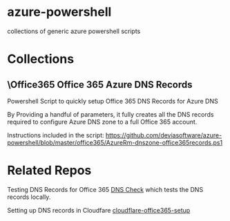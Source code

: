 # azure-powershell
collections of generic azure powershell scripts

# Collections
## \Office365 Office 365 Azure DNS Records
Powershell Script to quickly setup Office 365 DNS Records for Azure DNS 

By Providing a handful of parameters, it fully creates all the DNS records required to configure Azure DNS zone to a full Office 365 account.

Instructions included in the script: https://github.com/deviasoftware/azure-powershell/blob/master/office365/AzureRm-dnszone-office365records.ps1


# Related Repos
Testing DNS Records for Office 365 [DNS Check](https://github.com/jwyllys/dnschecker)  which tests the DNS records locally.

Setting up DNS records in Cloudfare [cloudflare-office365-setup](https://github.com/redapesolutions/cloudflare-office365-setup)



